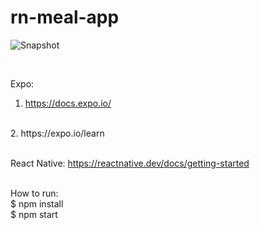 ﻿# rn-meal-app

![Snapshot](https://github.com/daniel-yap-aeiou/rn-meal-app/blob/main/img/Android%20Emulator%20-%20Nexus_5X_API_28_5554%202020-10-18%2016-00-05.gif)

<br/>

Expo: <br/>
1. https://docs.expo.io/
<br/>
2. https://expo.io/learn
<br/>
<br/>

React Native: https://reactnative.dev/docs/getting-started
<br/>
<br/>

How to run:
<br/>
$ npm install
<br/>
$ npm start
<br/>


